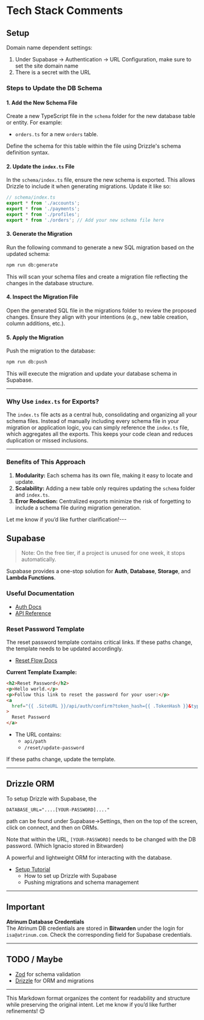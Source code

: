 # Tech Stack Comments

## Setup 

Domain name dependent settings: 

1. Under Supabase -> Authentication -> URL Configuration, make sure to set
the site domain name
2. There is a secret with the URL

### **Steps to Update the DB Schema**

#### 1. **Add the New Schema File**
Create a new TypeScript file in the `schema` folder for the new database table or entity. For example:
- `orders.ts` for a new `orders` table.

Define the schema for this table within the file using Drizzle's schema definition syntax.

#### 2. **Update the `index.ts` File**
In the `schema/index.ts` file, ensure the new schema is exported. This allows Drizzle to include it when generating migrations. Update it like so:
```typescript
// schema/index.ts
export * from './accounts';
export * from './payments';
export * from './profiles';
export * from './orders'; // Add your new schema file here
```

#### 3. **Generate the Migration**
Run the following command to generate a new SQL migration based on the updated schema:
```bash
npm run db:generate
```
This will scan your schema files and create a migration file reflecting the changes in the database structure.

#### 4. **Inspect the Migration File**
Open the generated SQL file in the migrations folder to review the proposed changes. Ensure they align with your intentions (e.g., new table creation, column additions, etc.).

#### 5. **Apply the Migration**
Push the migration to the database:
```bash
npm run db:push
```
This will execute the migration and update your database schema in Supabase.

---

### **Why Use `index.ts` for Exports?**
The `index.ts` file acts as a central hub, consolidating and organizing all your schema files. Instead of manually including every schema file in your migration or application logic, you can simply reference the `index.ts` file, which aggregates all the exports. This keeps your code clean and reduces duplication or missed inclusions.

---

### **Benefits of This Approach**
1. **Modularity:** Each schema has its own file, making it easy to locate and update.
2. **Scalability:** Adding a new table only requires updating the `schema` folder and `index.ts`.
3. **Error Reduction:** Centralized exports minimize the risk of forgetting to include a schema file during migration generation.

Let me know if you’d like further clarification!---

## **Supabase**

> Note: On the free tier, if a project is unused for one week, it stops automatically.

Supabase provides a one-stop solution for **Auth**, **Database**, **Storage**, and **Lambda Functions**.

### **Useful Documentation**

- [Auth Docs](https://supabase.com/docs/guides/auth/server-side/nextjs)
- [API Reference](https://supabase.com/docs/reference/javascript/typescript-support)

### **Reset Password Template**

The reset password template contains critical links. If these paths change, the template needs to be updated accordingly.

- [Reset Flow Docs](https://supabase.com/docs/guides/auth/passwords?queryGroups=language&language=js&flow=pkce&queryGroups=flow#resetting-a-password)

**Current Template Example:**

```html
<h2>Reset Password</h2>
<p>Hello world.</p>
<p>Follow this link to reset the password for your user:</p>
<a
  href="{{ .SiteURL }}/api/auth/confirm?token_hash={{ .TokenHash }}&type=recovery&next=/reset/update-password"
>
  Reset Password
</a>
```

- The URL contains:
  - `api/path`
  - `/reset/update-password`

If these paths change, update the template.

---

## **Drizzle ORM**

To setup Drizzle with Supabase, the

```
DATABASE_URL="....[YOUR-PASSWORD]...."
```

path can be found under Supabase->Settings, then on the top of the screen, click on connect, and then on ORMs.

Note that within the URL, `[YOUR-PASSWORD]` needs to be changed with the DB password. (Which Ignacio stored in Bitwarden)

A powerful and lightweight ORM for interacting with the database.

- [Setup Tutorial](https://orm.drizzle.team/docs/tutorials/drizzle-with-supabase)
  - How to set up Drizzle with Supabase
  - Pushing migrations and schema management

---

## **Important**

**Atrinum Database Credentials**  
The Atrinum DB credentials are stored in **Bitwarden** under the login for `isa@atrinum.com`. Check the corresponding field for Supabase credentials.

---

## **TODO / Maybe**

- [Zod](https://zod.dev/) for schema validation
- [Drizzle](https://orm.drizzle.team/) for ORM and migrations

---

This Markdown format organizes the content for readability and structure while preserving the original intent. Let me know if you’d like further refinements! 😊

